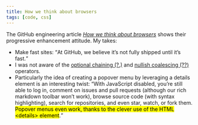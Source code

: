 ```yaml
---
title: How we think about browsers
tags: [code, css]
---
```

The GitHub engineering article [<cite>How we think about browsers</cite>](https://github.blog/2022-06-10-how-we-think-about-browsers/) shows their progressive enhancement attitude. My takes:

- Make fast sites: <q>At GitHub, we believe it’s not fully shipped until it’s fast.</q> 
- I was not aware of the [optional chaining (?.)](https://developer.mozilla.org/en-US/docs/Web/JavaScript/Reference/Operators/Optional_chaining) and [nullish coalescing (??)](https://developer.mozilla.org/en-US/docs/Web/JavaScript/Reference/Operators/Nullish_coalescing_operator) operators.
- Particularly the idea of creating a popover menu by leveraging a details element is an interesting twist: <q>With JavaScript disabled, you’re still able to log in, comment on issues and pull requests (although our rich markdown toolbar won’t work), browse source code (with syntax highlighting), search for repositories, and even star, watch, or fork them. <mark>Popover menus even work, thanks to the clever use of the HTML &lt;details> element</mark>.</q> 
